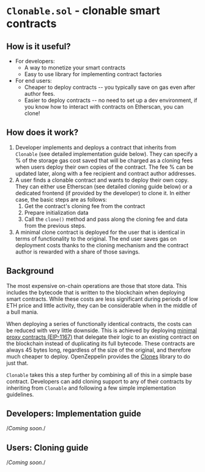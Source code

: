 # `Clonable.sol` - clonable smart contracts

## How is it useful?

- For developers:
  - A way to monetize your smart contracts
  - Easy to use library for implementing contract factories
- For end users:
  - Cheaper to deploy contracts -- you typically save on gas even after author fees.
  - Easier to deploy contracts -- no need to set up a dev environment, if you know how to interact with contracts on Etherscan, you can clone!

## How does it work?

1. Developer implements and deploys a contract that inherits from `Clonable` (see detailed implementation guide below). They can specify a % of the storage gas cost saved that will be charged as a cloning fees when users deploy their own copies of the contract. The fee % can be updated later, along with a fee recipient and contract author addresses.
2. A user finds a clonable contract and wants to deploy their own copy. They can either use Etherscan (see detailed cloning guide below) or a dedicated frontend (if provided by the developer) to clone it. In either case, the basic steps are as follows:
   1. Get the contract's cloning fee from the contract
   2. Prepare initialization data
   3. Call the `clone()` method and pass along the cloning fee and data from the previous steps.
3. A minimal clone contract is deployed for the user that is identical in terms of functionality to the original. The end user saves gas on deployment costs thanks to the cloning mechanism and the contract author is rewarded with a share of those savings.

## Background

The most expensive on-chain operations are those that store data. This includes the bytecode that is written to the blockchain when deploying smart contracts. While these costs are less significant during periods of low ETH price and little activity, they can be considerable when in the middle of a bull mania.

When deploying a series of functionally identical contracts, the costs can be reduced with very little downside. This is achieved by deploying [minimal proxy contracts (EIP-1167)](https://eips.ethereum.org/EIPS/eip-1167) that delegate their logic to an existing contract on the blockchain instead of duplicating its full bytecode. These contracts are always 45 bytes long, regardless of the size of the original, and therefore much cheaper to deploy. OpenZeppelin provides the [Clones](https://docs.openzeppelin.com/contracts/4.x/api/proxy#Clones) library to do just that.

`Clonable` takes this a step further by combining all of this in a simple base contract. Developers can add cloning support to any of their contracts by inheriting from `Clonable` and following a few simple implementation guidelines.

## Developers: Implementation guide

/_Coming soon._/

## Users: Cloning guide

/_Coming soon._/
